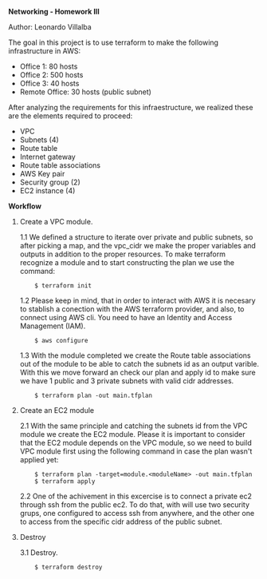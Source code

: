 **Networking - Homework III**

Author: Leonardo Villalba

The goal in this project is to use terraform to make the following infrastructure in AWS:

- Office 1: 80 hosts
- Office 2: 500 hosts
- Office 3: 40 hosts
- Remote Office: 30 hosts (public subnet)

After analyzing the requirements for this infraestructure, we realized these are the elements required to proceed:

- VPC
- Subnets (4)
- Route table
- Internet gateway
- Route table associations
- AWS Key pair
- Security group (2)
- EC2 instance (4)

**Workflow**

1. Create a VPC module.
    
    1.1 We defined a structure to iterate over private and public subnets, so after picking a map, and the vpc_cidr we make the proper variables and outputs in addition to the proper resources. To make terraform recognize a module and to start constructing the plan we use the command:

    ```
        $ terraform init
    ```

    1.2 Please keep in mind, that in order to interact with AWS it is necesary to stablish a conection with the AWS terraform provider, and also, to connect using AWS cli. You need to have an Identity and Access Management (IAM). 

    ```
        $ aws configure
    ```

    1.3 With the module completed we create the Route table associations out of the module to be able to catch the subnets id as an output varible. With this we move forward an check our plan and apply id to make sure we have 1 public and 3 private subnets with valid cidr addresses.

    ```
        $ terraform plan -out main.tfplan
    ```

2. Create an EC2 module

    2.1 With the same principle and catching the subnets id from the VPC module we create the EC2 module. Please it is important to consider that the EC2 module depends on the VPC module, so we need to build VPC module first using the following command in case the plan wasn't applied yet:

    ```
        $ terraform plan -target=module.<moduleName> -out main.tfplan
        $ terraform apply
    ``` 

    2.2 One of the achivement in this excercise is to connect a private ec2 through ssh from the public ec2. To do that, with will use two security grups, one configured to access ssh from anywhere, and the other one to access from the specific cidr address of the public subnet.

3. Destroy

    3.1 Destroy.

    ```
        $ terraform destroy
    ```







